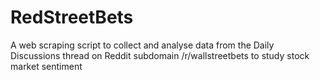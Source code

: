 # RedStreetBets
A web scraping script to collect and analyse data from the Daily Discussions thread on Reddit subdomain /r/wallstreetbets to study stock market sentiment
